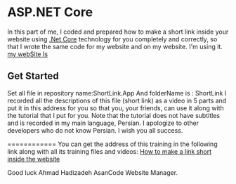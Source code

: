 ASP.NET Core
============
In this part of me, I coded and prepared how to make a short link inside your website using 
[.Net Core](https://dot.net) technology for you completely and correctly, so that I wrote the same code for my website and on my website. I'm using it.
[my webSite Is](https://asancode.com)

## Get Started

Set all file in repository name:ShortLink.App 
And folderName is : ShortLink 
I recorded all the descriptions of this file (short link) as a video in 5 parts and put it in this address for you so that you, your friends, can use it along with the tutorial that I put for you.
Note that the tutorial does not have subtitles and is recorded in my main language, Persian.
I apologize to other developers who do not know Persian.
I wish you all success.

============
You can get the address of this training in the following link along with all its training files and videos:
[How to make a link short inside the website](https://www.asancode.com/c/b983)


Good luck
Ahmad Hadizadeh AsanCode Website Manager.
